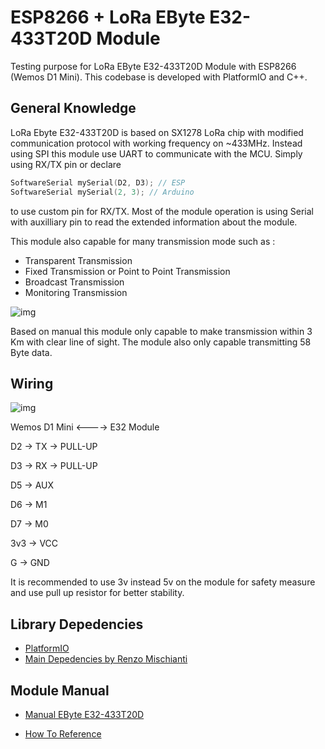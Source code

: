 
# ESP8266 + LoRa EByte E32-433T20D Module

Testing purpose for LoRa EByte E32-433T20D Module with ESP8266 (Wemos D1 Mini). This codebase is developed with PlatformIO and C++.


## General Knowledge

LoRa Ebyte E32-433T20D is based on SX1278 LoRa chip with modified communication protocol with working frequency on ~433MHz. Instead using SPI this module use UART to communicate with the MCU. Simply using RX/TX pin or declare 
```c++
SoftwareSerial mySerial(D2, D3); // ESP
SoftwareSerial mySerial(2, 3); // Arduino
```
to use custom pin for RX/TX. Most of the module operation is using Serial with auxilliary pin to read the extended information about the module.

This module also capable for many transmission mode such as : 

- Transparent Transmission
- Fixed Transmission or Point to Point Transmission
- Broadcast Transmission
- Monitoring Transmission

![img](https://www.mischianti.org/wp-content/uploads/2019/10/LoRa_E32_transmittingScenarios.jpg)

Based on manual this module only capable to make transmission within 3 Km with clear line of sight. The module also only capable transmitting 58 Byte data.


## Wiring

![img](https://www.mischianti.org/wp-content/uploads/2019/10/LoRa_E32-TTL-100_WemosD1_VD_PU_FullyConnected_bb-e1570517387323.jpg)

Wemos D1 Mini <----> E32 Module

D2  -> TX -> PULL-UP

D3  -> RX -> PULL-UP

D5  -> AUX

D6  -> M1

D7  -> M0

3v3 -> VCC

G   -> GND

It is recommended to use 3v instead 5v on the module for safety measure and use pull up resistor for better stability.
## Library Depedencies

- [PlatformIO](https://platformio.org/)
- [Main Depedencies by Renzo Mischianti](https://reference.arduino.cc/reference/en/libraries/ebyte-lora-e32-library/)
## Module Manual

- [Manual EByte E32-433T20D](https://www.manualslib.com/manual/2641079/Ebyte-E32-433t20d.html)

- [How To Reference](https://www.mischianti.org/2019/10/21/lora-e32-device-for-arduino-esp32-or-esp8266-library-part-2/)